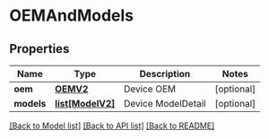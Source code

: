 # OEMAndModels

## Properties
Name | Type | Description | Notes
------------ | ------------- | ------------- | -------------
**oem** | [**OEMV2**](OEMV2.md) | Device OEM | [optional] 
**models** | [**list[ModelV2]**](ModelV2.md) | Device ModelDetail | [optional] 

[[Back to Model list]](../README.md#documentation-for-models) [[Back to API list]](../README.md#documentation-for-api-endpoints) [[Back to README]](../README.md)


